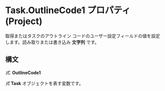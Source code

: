 
# Task.OutlineCode1 プロパティ (Project)

取得またはタスクのアウトライン コードのユーザー設定フィールドの値を設定します。読み取りまたは書き込み **文字列** です。


## 構文

 _式_. **OutlineCode1**

 _式_ **Task** オブジェクトを表す変数です。

